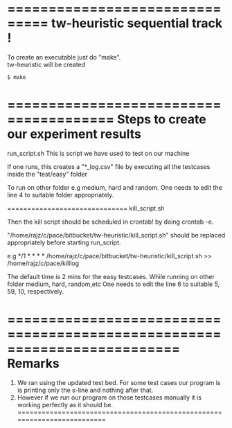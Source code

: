 ===============================
tw-heuristic sequential track !
===============================
To create an executable just do "make".  
tw-heuristic will be created
```
$ make
```
=======================================
Steps to create our experiment results
=======================================

run_script.sh
This is script we have used to test on our machine 

If one runs, this creates a "*_log.csv" file by executing all the testcases 
inside the "test/easy" folder

To run on other folder e.g medium, hard  and random. One needs to edit
the line 4 to suitable folder appropriately. 

==============================
kill_script.sh

Then the kill script should be scheduled in crontab!
by doing crontab -e. 

"/home/rajz/c/pace/bitbucket/tw-heuristic/kill_script.sh" 
should be replaced appropriately before starting run_script.

e.g 
*/1 * * * * /home/rajz/c/pace/bitbucket/tw-heuristic/kill_script.sh >> /home/rajz/c/pace/killlog

The default time is 2 mins for the easy testcases.
While running on other folder medium, hard, random,etc One needs to edit
the line 6 to suitable 5, 59, 10, respectively.

=========================================================================
Remarks
========
1. We ran using the updated test bed. For some test cases our program is
is printing only the s-line and nothing after that. 
2. However if we run our program on those testcases manually it is 
working perfectly as it should be. 
=========================================================================
